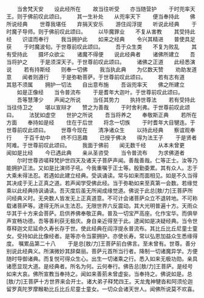 <!-- { "loadSidebar": true } -->
　　当舍梵天安　　设此经所在
　　故当往听受　　亦当随营护
　　于时兜率天王。则于佛前叹此颂曰。
　　其一生补处　　从兜率天下
　　便当奉持此　　佛所说经典
　　世尊我堪任　　弃捐天安乐
　　游住阎浮提　　听说此经典
　　于时魔子导师。则于佛前叹此颂曰。
　　以毕魔罪业　　不复从害教
　　其受持此经　　识谊而奉行
　　我当拥护此　　如来之经典
　　令兴其精进　　普使具足获
　　于时魔波旬。于世尊前叹此颂曰。
　　吾于众生类　　不复为败乱
　　其有受持此　　摄坏众欲尘
　　诸魔不得便　　说此经典者
　　诸佛所建立　　吾当将护之
　　于是须深天子。于世尊前叹此颂曰。
　　诸佛之正道　　此经悉演说
　　若有持斯经　　则奉一切佛
　　我当执此典　　为亿数天赞
　　劝助发道意　　闻者则遵行
　　于是弥勒菩萨。于世尊前叹此颂曰。
　　若有志有道　　其慈不须属
　　拥护一切法　　自出意布施
　　吾诣兜率天　　佛之所建立
　　如是正像经　　当令普流布
　　于是耆年大迦叶。于世尊前叹此颂曰。
　　吾等慧薄少　　声闻之所说
　　当任其势力　　执持世尊法
　　若有受持此　　当往侍卫之
　　堪以宣辩才　　赞之为善哉
　　于时舍利弗。于世尊前叹此颂曰。
　　法犹如虚空　　世护之所说
　　吾当将养之　　奉敬斯正典
　　若所在方面　　奉持如是经
　　住在于后世　　将念一切族
　　于时耆年大目犍连。于世尊前叹此颂曰。
　　世尊今现在　　清净诸众生
　　以持此经典　　察谊观奉行
　　于百千劫中　　终不归恶趣
　　已授于佛决　　得为法王子
　　于是贤者阿难。于世尊前叹此颂曰。
　　我面于佛前　　闻无数千经
　　从本未曾更　　闻如是比经
　　今已遇此典　　亲从圣咨受
　　当令普流布　　为求佛道者
　　尔时世尊咨嗟释梵护世四天及诸天子菩萨声闻。善哉善哉。仁等正士。汝等乃能拥护正法。又如是比演师子吼。今我重嘱于正士等。殷勤委累。其有众人。志于大乘未得法忍。若遇如此建立经典。受讽诵读。常与如来而面相见。如是不久当得其决成于无上正真之道。若声闻学受佛此经。当于弥勒如来至真第一会数。若缘觉乘以此经典持讽诵读。吾灭度后虽无所闻成缘觉道。佛说于此总[敖/力]王菩萨所问经典义时。无央数人皆发无上正真道意。不可计会诸菩萨众立不退转地。不可称载诸菩萨等。逮得无所从生法忍。无限世界六反震动。其大光明普遍十方。天雨众华其于十方来会菩萨。启供养佛奉敬正典。普及一切宝严高座。化作宝华。而俱举声宣畅功德。吾等善利获无极庆。身自亲近得至于此。逮闻如是决疑经典。当令世尊释迦文尼延命久寿长存于世。使此经典在阎浮提永普流布。其比丘比丘尼童士童女。受持如此比像经者。是等亦令当蒙拥护。亦使长寿。常以弘恩加益众生悉缘得度。
嘱累品第二十八
　　于是总[敖/力]王菩萨前白佛言。至未曾有。世尊。善分别说此经典义。所演微妙其辞粲丽。菩萨元首所当行者。降制一切诸魔异学。方便随时导御诸典。而复悦可得众生心。出生一切诸乘之行。悉入如来无极功勋。亲具诸愿显现大道。是经典者。所名为何。云何奉行。佛告总[敖/力]王菩萨。是经号如来大哀。佛所宣教当奉持之。闻如来善莂未曾虚妄。当奉持之。佛说如是。总[敖/力]王菩萨十方世界来会开士。诸大弟子释梵四王。天龙鬼神犍沓和阿须伦迦留罗真陀罗摩睺勒比丘比丘尼童士童女。一切众会诸天世人。闻佛所说莫不欢喜。

 
